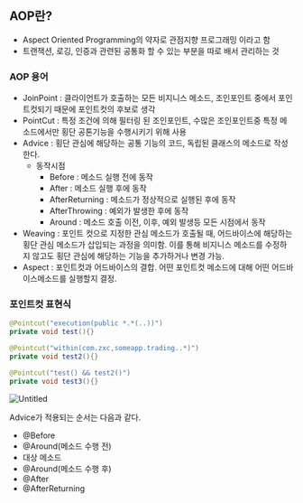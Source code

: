 ## AOP란?

- Aspect Oriented Programming의 약자로 관점지향 프로그래밍 이라고 함
- 트랜잭션, 로깅, 인증과 관련된 공통화 할 수 있는 부분을 따로 배서 관리하는 것

### AOP 용어

- JoinPoint : 클라이언트가 호출하는 모든 비지니스 메소드, 조인포인트 중에서 포인트컷되기 때문에 포인트컷의 후보로 생각
- PointCut : 특정 조건에 의해 필터링 된 조인포인트, 수많은 조인포인트중 특정 메소드에서만 횡단 공톤기능을 수행시키기 위해 사용
- Advice : 횡단 관심에 해당하는 공통 기능의 코드, 독립된 클래스의 메소드로 작성한다.
    - 동작시점
        - Before : 메소드 실행 전에 동작
        - After : 메소드 실행 후에 동작
        - AfterReturning : 메소드가 정상적으로 실행된 후에 동작
        - AfterThrowing : 예외가 발생한 후에 동작
        - Around : 메소드 호출 이전, 이후, 예외 발생등 모든 시점에서 동작
- Weaving : 포인트 컷으로 지정한 관심 메소드가 호출될 때, 어드바이스에 해당하는 횡단 관심 메소드가 삽입되는 과정을 의미함. 이를 통해 비지니스 메소드를 수정하지 않고도 횡단 관심에 해당하는 기능을 추가하거나 변경 가능.
- Aspect : 포인트컷과 어드바이스의 결합. 어떤 포인트컷 메소드에 대해 어떤 어드바이스메소드를 실행할지 결정.

### 포인트컷 표현식

```java
@Pointcut("execution(public *.*(..))")
private void test(){}

@Pointcut("within(com.zxc,someapp.trading..*)")
private void test2(){}

@Pointcut("test() && test2()")
private void test3(){}
```

![Untitled](https://s3-us-west-2.amazonaws.com/secure.notion-static.com/ee6b6b51-1dfc-41c5-9964-6c570f3d1d13/Untitled.png)

Advice가 적용되는 순서는 다음과 같다.

- @Before
- @Around(메소드 수행 전)
- 대상 메소드
- @Around(메소드 수행 후)
- @After
- @AfterReturning
